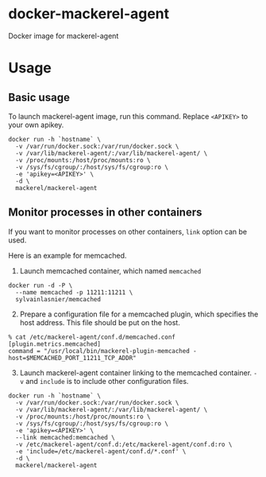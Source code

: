 # docker-mackerel-agent
Docker image for mackerel-agent


# Usage

## Basic usage

To launch mackerel-agent image, run this command. Replace `<APIKEY>` to your own apikey.

```
docker run -h `hostname` \
  -v /var/run/docker.sock:/var/run/docker.sock \
  -v /var/lib/mackerel-agent/:/var/lib/mackerel-agent/ \
  -v /proc/mounts:/host/proc/mounts:ro \
  -v /sys/fs/cgroup/:/host/sys/fs/cgroup:ro \
  -e 'apikey=<APIKEY>' \
  -d \
  mackerel/mackerel-agent
```

## Monitor processes in other containers

If you want to monitor processes on other containers, `link` option can be used.

Here is an example for memcached.

1. Launch memcached container, which named `memcached`

```
docker run -d -P \
  --name memcached -p 11211:11211 \
  sylvainlasnier/memcached
```

2. Prepare a configuration file for a memcached plugin, which specifies the host address.
This file should be put on the host.

```
% cat /etc/mackerel-agent/conf.d/memcached.conf
[plugin.metrics.memcached]
command = "/usr/local/bin/mackerel-plugin-memcached -host=$MEMCACHED_PORT_11211_TCP_ADDR"
```

3. Launch mackerel-agent container linking to the memcached container.
`-v` and `include` is to include other configuration files.

```
docker run -h `hostname` \
  -v /var/run/docker.sock:/var/run/docker.sock \
  -v /var/lib/mackerel-agent/:/var/lib/mackerel-agent/ \
  -v /proc/mounts:/host/proc/mounts:ro \
  -v /sys/fs/cgroup/:/host/sys/fs/cgroup:ro \
  -e 'apikey=<APIKEY>' \
  --link memcached:memcached \
  -v /etc/mackerel-agent/conf.d:/etc/mackerel-agent/conf.d:ro \
  -e 'include=/etc/mackerel-agent/conf.d/*.conf' \
  -d \
  mackerel/mackerel-agent
```
